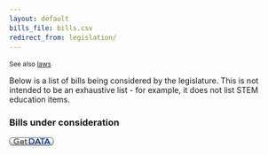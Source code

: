 ```yaml
---
layout: default
bills_file: bills.csv
redirect_from: legislation/
---
```


 <small>See also [laws]({{site.baseUrl}}/laws)</small>

Below is a list of bills being considered by the legislature. This is not intended to be an exhaustive list - for example, it does not list STEM education items.

<div class="panel panel-default">
  <div class="panel-heading"><h3 class="panel-title">
    Bills under consideration<span id="actions-count"></span></h3>
    <span class="pull-right"><a href="{{site.baseIrl}}/bills/{{page.bills_file}}"><img src="https://raw.githubusercontent.com/BetaNYC/getDataButton/master/png/80x15.png" alt="download raw data"></a></span>
  </div>
  <div class="panel-body" id="actions-div"></div>
</div>

<script type="text/javascript" src="//cdn.datatables.net/1.10.4/js/jquery.dataTables.min.js"></script>
<script type="text/javascript" src="{{ site.baseUrl}}/js/jquery-csv.0.71.js"></script>
<link rel="stylesheet" type="text/css" href="//cdn.datatables.net/1.10.4/css/jquery.dataTables.min.css">

<script type="text/javascript">

  $( document ).ready(function() {
    $.ajax("{{site.baseUrl}}/bills/{{page.bills_file}}", {
      success: function(returnedData, textStatus, jqXHR) {
        $.csv.toObjects(returnedData, {}, function(err, csvData) {
          $("#actions-div").html('<table id="actions-table" cellpadding="0" cellspacing="0" border="0" class="display" width="100%"></table>');
          $("#actions-table").DataTable({
            // "ajax": webUrl,   // loading data this way doesn't work. Maybe a jquery version compatability issue?
            data: csvData,
            paging: false,
            processing: true,  // only useful if DataTable's ajax handler is used
            order: [[0, "asc"]],
            columns: [
              {title: "Bill(s)", render: function(data,type,full,meta) {
                identifiers = [];
                if (full.assemblyId !== "") {identifiers.push(full.assemblyId)}
                if (full.senateId !== "") {identifiers.push(full.senateId)}
                if (full.jointId !== "") {identifiers.push(full.jointId)}
                identifierText = identifiers.join(" / ");
                if (full.link) {return  '<a href="' + full.link + '" target="_new">' + identifierText + '</a>'}
                  else { return identifierText }
                return returnHtml;
              }, width:"10%"},
              {title: "Title", data: "title", width: "30%"},
              {title: "Notes", data: "notes", width: "60%"}
            ]
          });
          $("#actions-count").text(': ' + $("#actions-table").DataTable().rows()[0].length);
        });
      },
      error: function(jqXHR, textStatus, errorThrown) {
        alert("unable to load CSV data file: " + errorThrown);
      }
    });
  });
  
</script>
